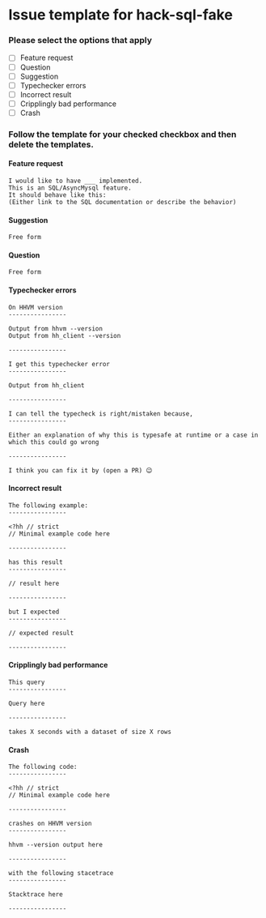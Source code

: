 # Issue template for hack-sql-fake

### Please select the options that apply

 - [ ] Feature request
 - [ ] Question
 - [ ] Suggestion
 - [ ] Typechecker errors
 - [ ] Incorrect result
 - [ ] Cripplingly bad performance
 - [ ] Crash
 
### Follow the template for your checked checkbox and then delete the templates.
 
#### Feature request

```
I would like to have ___ implemented.
This is an SQL/AsyncMysql feature.
It should behave like this:
(Either link to the SQL documentation or describe the behavior)
```

#### Suggestion

```
Free form
```

#### Question

```
Free form
```

#### Typechecker errors

```
On HHVM version
----------------

Output from hhvm --version
Output from hh_client --version

----------------

I get this typechecker error
----------------

Output from hh_client

----------------

I can tell the typecheck is right/mistaken because,
----------------

Either an explanation of why this is typesafe at runtime or a case in which this could go wrong

----------------

I think you can fix it by (open a PR) 😉
```

#### Incorrect result

```
The following example:
----------------

<?hh // strict
// Minimal example code here

----------------

has this result
----------------

// result here

----------------

but I expected
----------------

// expected result

----------------
```

#### Cripplingly bad performance
```
This query
----------------

Query here

----------------

takes X seconds with a dataset of size X rows
```

#### Crash
```
The following code:
----------------

<?hh // strict
// Minimal example code here

----------------

crashes on HHVM version
----------------

hhvm --version output here

----------------

with the following stacetrace
----------------

Stacktrace here

----------------
```

